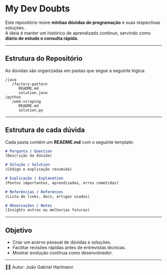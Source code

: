 # My Dev Doubts

Este repositório reúne **minhas dúvidas de programação** e suas respectivas soluções.  
A ideia é manter um histórico de aprendizado contínuo, servindo como **diário de estudo e consulta rápida**.

---

## Estrutura do Repositório

As dúvidas são organizadas em pastas que segue a seguinte lógica:

```
/java
   /factory-pattern
      README.md
      solution.java
/python
   /web-scraping
      README.md
      solution.py
```

---

## Estrutura de cada dúvida

Cada pasta contém um **README.md** com o seguinte template:

```markdown
# Pergunta / Question
(Descrição da dúvida)

# Solução / Solution
(Código e explicação resumida)

# Explicação / Explanation
(Pontos importantes, aprendizados, erros cometidos)

# Referências / References
(Lista de links, docs, artigos usados)

# Observações / Notes
(Insights extras ou melhorias futuras)
```

---

## Objetivo

- Criar um acervo pessoal de dúvidas e soluções.  
- Facilitar revisões rápidas antes de entrevistas técnicas.  
- Mostrar evolução contínua como desenvolvedor.  

---

👨‍💻 Autor: João Gabriel Hartmann  

